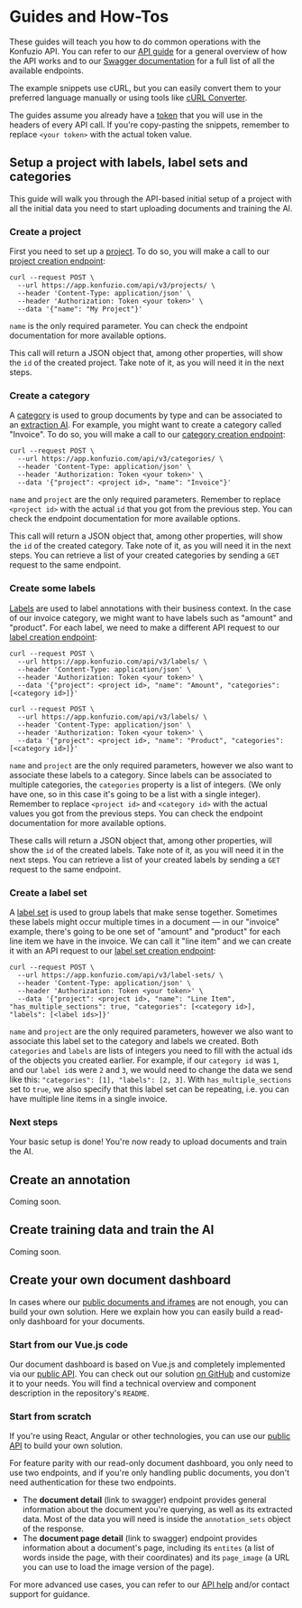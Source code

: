 # Guides and How-Tos

These guides will teach you how to do common operations with the Konfuzio API. You can refer to our [API guide](./api_v3.html) for a general overview of how the API works and to our [Swagger documentation](https://testing.konfuzio.com/v3/swagger/) for a full list of all the available endpoints.

The example snippets use cURL, but you can easily convert them to your preferred language manually or using tools like [cURL Converter](https://curlconverter.com).

The guides assume you already have a [token](./api_v3.html#token-authentication) that you will use in the headers of every API call. If you're copy-pasting the snippets, remember to replace `<your token>` with the actual token value.

## Setup a project with labels, label sets and categories

This guide will walk you through the API-based initial setup of a project with all the initial data you need to start uploading documents and training the AI.

### Create a project

First you need to set up a [project](https://help.konfuzio.com/modules/projects/index.html). To do so, you will make a call to our [project creation endpoint](https://testing.konfuzio.com/v3/swagger/#/projects/projects_create):

```
curl --request POST \
  --url https://app.konfuzio.com/api/v3/projects/ \
  --header 'Content-Type: application/json' \
  --header 'Authorization: Token <your token>' \
  --data '{"name": "My Project"}'
```

`name` is the only required parameter. You can check the endpoint documentation for more available options.

This call will return a JSON object that, among other properties, will show the `id` of the created project. Take note of it, as you will need it in the next steps.

### Create a category

A [category](https://help.konfuzio.com/modules/categories/index.html) is used to group documents by type and can be associated to an [extraction AI](https://help.konfuzio.com/modules/extractions/index.html). For example, you might want to create a category called "Invoice". To do so, you will make a call to our [category creation endpoint](https://testing.konfuzio.com/v3/swagger/#/categories/categories_create):

```
curl --request POST \
  --url https://app.konfuzio.com/api/v3/categories/ \
  --header 'Content-Type: application/json' \
  --header 'Authorization: Token <your token>' \
  --data '{"project": <project id>, "name": "Invoice"}'
```

`name` and `project` are the only required parameters. Remember to replace `<project id>` with the actual `id` that you got from the previous step. You can check the endpoint documentation for more available options.

This call will return a JSON object that, among other properties, will show the `id` of the created category. Take note of it, as you will need it in the next steps. You can retrieve a list of your created categories by sending a `GET` request to the same endpoint.

### Create some labels

[Labels](https://help.konfuzio.com/modules/labels/index.html) are used to label annotations with their business context. In the case of our invoice category, we might want to have labels such as "amount" and "product". For each label, we need to make a different API request to our [label creation endpoint](https://testing.konfuzio.com/v3/swagger/#/labels/labels_create):

```
curl --request POST \
  --url https://app.konfuzio.com/api/v3/labels/ \
  --header 'Content-Type: application/json' \
  --header 'Authorization: Token <your token>' \
  --data '{"project": <project id>, "name": "Amount", "categories": [<category id>]}'

curl --request POST \
  --url https://app.konfuzio.com/api/v3/labels/ \
  --header 'Content-Type: application/json' \
  --header 'Authorization: Token <your token>' \
  --data '{"project": <project id>, "name": "Product", "categories": [<category id>]}'
```

`name` and `project` are the only required parameters, however we also want to associate these labels to a category. Since labels can be associated to multiple categories, the `categories` property is a list of integers. (We only have one, so in this case it's going to be a list with a single integer). Remember to replace `<project id>` and `<category id>` with the actual values you got from the previous steps. You can check the endpoint documentation for more available options. 

These calls will return a JSON object that, among other properties, will show the `id` of the created labels. Take note of it, as you will need it in the next steps. You can retrieve a list of your created labels by sending a `GET` request to the same endpoint.

### Create a label set

A [label set](https://help.konfuzio.com/modules/sets/index.html) is used to group labels that make sense together. Sometimes these labels might occur multiple times in a document — in our "invoice" example, there's going to be one set of "amount" and "product" for each line item we have in the invoice. We can call it "line item" and we can create it with an API request to our [label set creation endpoint](https://testing.konfuzio.com/v3/swagger/#/label-sets/label_sets_create):

```
curl --request POST \
  --url https://app.konfuzio.com/api/v3/label-sets/ \
  --header 'Content-Type: application/json' \
  --header 'Authorization: Token <your token>' \
  --data '{"project": <project id>, "name": "Line Item", "has_multiple_sections": true, "categories": [<category id>], "labels": [<label ids>]}'
```

`name` and `project` are the only required parameters, however we also want to associate this label set to the category and labels we created. Both `categories` and `labels` are lists of integers you need to fill with the actual ids of the objects you created earlier. For example, if our `category id` was `1`, and our `label id`s were `2` and `3`, we would need to change the data we send like this: `"categories": [1], "labels": [2, 3]`. With `has_multiple_sections` set to `true`, we also specify that this label set can be repeating, i.e. you can have multiple line items in a single invoice.

### Next steps

Your basic setup is done! You're now ready to upload documents and train the AI.

## Create an annotation

Coming soon.

## Create training data and train the AI

Coming soon.

## Create your own document dashboard

In cases where our [public documents and iframes](http://help.konfuzio.com/integrations/public-documents/) are not enough, you can build your own solution. Here we explain how you can easily build a read-only dashboard for your documents.

### Start from our Vue.js code

Our document dashboard is based on Vue.js and completely implemented via our [public API](https://app.konfuzio.com/api/). You can check out our solution [on GitHub](https://github.com/konfuzio-ai/konfuzio-capture-vue) and customize it to your needs. You will find a technical overview and component description in the repository's `README`.

### Start from scratch

If you're using React, Angular or other technologies, you can use our [public API](https://app.konfuzio.com/api/) to build your own solution.

For feature parity with our read-only document dashboard, you only need to use two endpoints, and if you're only handling public documents, you don't need authentication for these two endpoints.

* The **document detail** (link to swagger) endpoint provides general information about the document you're querying, as well as its extracted data. Most of the data you will need is inside the `annotation_sets` object of the response.
* The **document page detail** (link to swagger) endpoint provides information about a document's page, including its `entites` (a list of words inside the page, with their coordinates) and its `page_image` (a URL you can use to load the image version of the page).

For more advanced use cases, you can refer to our [API help](https://app.konfuzio.com/api/) and/or contact support for guidance.

